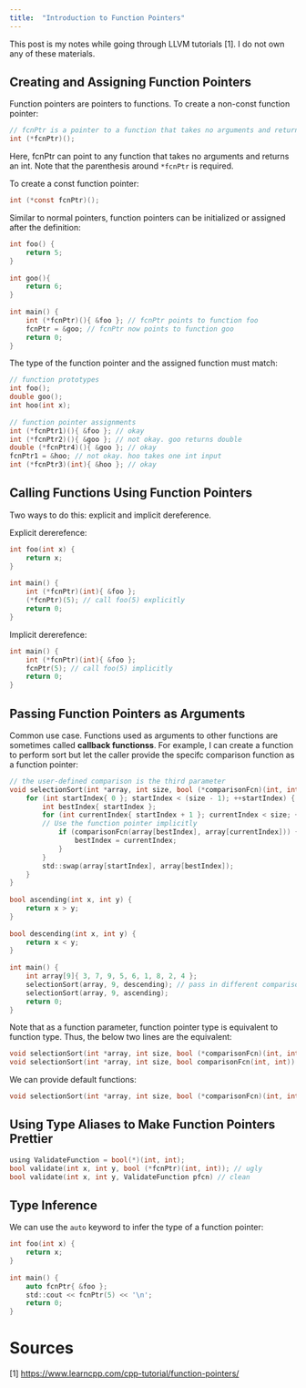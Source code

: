 ```yaml
---
title:  "Introduction to Function Pointers"
---
```


This post is my notes while going through LLVM tutorials [1]. I do not own any of these materials.

## Creating and Assigning Function Pointers
Function pointers are pointers to functions. To create a non-const function pointer:
```c
// fcnPtr is a pointer to a function that takes no arguments and returns an integer
int (*fcnPtr)();
```
Here, fcnPtr can point to any function that takes no arguments and returns an int. Note that the parenthesis around `*fcnPtr` is required.

To create a const function pointer:
```c
int (*const fcnPtr)();
```

Similar to normal pointers, function pointers can be initialized or assigned after the definition:
```c
int foo() {
    return 5;
}
 
int goo(){
    return 6;
}
 
int main() {
    int (*fcnPtr)(){ &foo }; // fcnPtr points to function foo
    fcnPtr = &goo; // fcnPtr now points to function goo
    return 0;
}
```
The type of the function pointer and the assigned function must match:
```c
// function prototypes
int foo();
double goo();
int hoo(int x);
 
// function pointer assignments
int (*fcnPtr1)(){ &foo }; // okay
int (*fcnPtr2)(){ &goo }; // not okay. goo returns double
double (*fcnPtr4)(){ &goo }; // okay
fcnPtr1 = &hoo; // not okay. hoo takes one int input
int (*fcnPtr3)(int){ &hoo }; // okay
```

## Calling Functions Using Function Pointers
Two ways to do this: explicit and implicit dereference.

Explicit dererefence:
```c
int foo(int x) {
    return x;
}
 
int main() {
    int (*fcnPtr)(int){ &foo };
    (*fcnPtr)(5); // call foo(5) explicitly
    return 0;
}
```
Implicit dererefence:
```c
int main() {
    int (*fcnPtr)(int){ &foo }; 
    fcnPtr(5); // call foo(5) implicitly
    return 0;
}
```

## Passing Function Pointers as Arguments
Common use case. Functions used as arguments to other functions are sometimes called **callback functionss**.
For example, I can create a function to perform sort but let the caller provide the specifc comparison function as a function pointer:
```c
// the user-defined comparison is the third parameter
void selectionSort(int *array, int size, bool (*comparisonFcn)(int, int)) {
    for (int startIndex{ 0 }; startIndex < (size - 1); ++startIndex) {
        int bestIndex{ startIndex };
        for (int currentIndex{ startIndex + 1 }; currentIndex < size; ++currentIndex) {
        // Use the function pointer implicitly
            if (comparisonFcn(array[bestIndex], array[currentIndex])) { 
                bestIndex = currentIndex;
            }
        }
        std::swap(array[startIndex], array[bestIndex]);
    }
}
 
bool ascending(int x, int y) {
    return x > y; 
}
 
bool descending(int x, int y) {
    return x < y;
}
 
int main() {
    int array[9]{ 3, 7, 9, 5, 6, 1, 8, 2, 4 };
    selectionSort(array, 9, descending); // pass in different comparison functions
    selectionSort(array, 9, ascending);
    return 0;
}
```
Note that as a function parameter, function pointer type is equivalent to function type. Thus, the below two lines are the equivalent:
```c
void selectionSort(int *array, int size, bool (*comparisonFcn)(int, int))
void selectionSort(int *array, int size, bool comparisonFcn(int, int))
```
We can provide default functions:
```c
void selectionSort(int *array, int size, bool (*comparisonFcn)(int, int) = ascending);
```
## Using Type Aliases to Make Function Pointers Prettier
```c
using ValidateFunction = bool(*)(int, int);
bool validate(int x, int y, bool (*fcnPtr)(int, int)); // ugly
bool validate(int x, int y, ValidateFunction pfcn) // clean
```
## Type Inference
We can use the `auto` keyword to infer the type of a function pointer:
```c
int foo(int x) {
	return x;
}
 
int main() {
	auto fcnPtr{ &foo };
	std::cout << fcnPtr(5) << '\n';
	return 0;
}
```

# Sources
[1] https://www.learncpp.com/cpp-tutorial/function-pointers/

